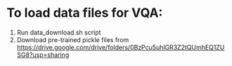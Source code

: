 # To load data files for VQA:

1. Run data_download.sh script
2. Download pre-trained pickle files from https://drive.google.com/drive/folders/0BzPcu5uhlGR3Z2tQUmhEQ1ZUSG8?usp=sharing
